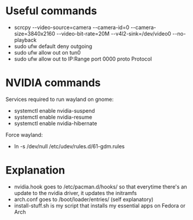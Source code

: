 # Useful commands
- scrcpy --video-source=camera --camera-id=0 --camera-size=3840x2160 --video-bit-rate=20M --v4l2-sink=/dev/video0 --no-playback
- sudo ufw default deny outgoing
- sudo ufw allow out on tun0
- sudo ufw allow out to IP:Range port 0000 proto Protocol

# NVIDIA commands
Services required to run wayland on gnome:
- systemctl enable nvidia-suspend
- systemctl enable nvidia-resume
- systemctl enable nvidia-hibernate

Force wayland:
- ln -s /dev/null /etc/udev/rules.d/61-gdm.rules

# Explanation
- nvidia.hook goes to /etc/pacman.d/hooks/ so that everytime there's an update to the nvidia driver, it updates the initramfs
- arch.conf goes to /boot/loader/entries/ (self explanatory)
- install-stuff.sh is my script that installs my essential apps on Fedora or Arch

